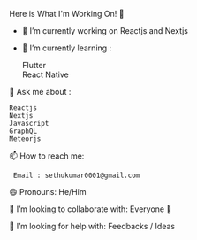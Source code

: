 Here is What I'm Working On! 👋

- 🔭 I’m currently working on Reactjs and Nextjs
- 🌱 I’m currently learning : 

     Flutter    
     React Native

💬 Ask me about :
 
    Reactjs
    Nextjs
    Javascript
    GraphQL
    Meteorjs 
    
 📫 How to reach me: 
 
     Email : sethukumar0001@gmail.com
     
 😄 Pronouns: He/Him

 👯 I’m looking to collaborate with: Everyone 🤗

 🤔 I’m looking for help with: Feedbacks / Ideas

